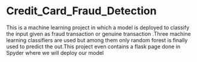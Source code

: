 # Credit_Card_Fraud_Detection
This is a machine learning project in which a model is deployed to classify the input given as fraud transaction or genuine transaction .Three machine learning classifiers are used but among them only random forest is finally used to predict the out.This project even contains a flask page done in Spyder where we will deploy our model  
